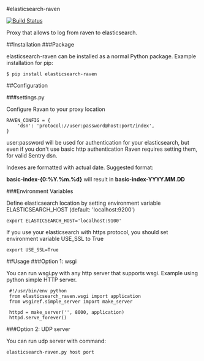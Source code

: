 #elasticsearch-raven

[![Build Status](https://travis-ci.org/pozytywnie/elasticsearch-raven.svg?branch=master)](https://travis-ci.org/pozytywnie/elasticsearch-raven)

Proxy that allows to log from raven to elasticsearch.

##Installation
###Package

elasticsearch-raven can be installed as a normal Python package.
Example installation for pip:

    $ pip install elasticsearch-raven
    
##Configuration

###settings.py

Configure Ravan to your proxy location

    RAVEN_CONFIG = {
        'dsn': 'protocol://user:password@host:port/index',
    }
user:password will be used for authentication for your elasticsearch, but even if you don't use basic http authentication Raven requires setting them, for valid Sentry dsn.

Indexes are formatted with actual date.
Suggested format:

**basic-index-{0:%Y.%m.%d}** will result in **basic-index-YYYY.MM.DD**

###Environment Variables

Define elasticsearch location by setting environment variable ELASTICSEARCH_HOST (default: 'localhost:9200')

    export ELASTICSEARCH_HOST='localhost:9100'

If you use your elasticsearch with https protocol, you should set environment variable USE_SSL to True

    export USE_SSL=True

##Usage
###Option 1: wsgi

You can run wsgi.py with any http server that supports wsgi.
Example using python simple HTTP server.

     #!/usr/bin/env python
     from elasticsearch_raven.wsgi import application
     from wsgiref.simple_server import make_server

     httpd = make_server('', 8000, application)
     httpd.serve_forever()

###Option 2: UDP server

You can run udp server with command:

    elasticsearch-raven.py host port
